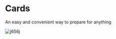 # Cards
An easy and convenient way to prepare for anything

![j656j](https://github.com/artyaz/Cards/assets/126274993/6b7bd85d-6573-4d0c-acde-1f0bb533f442)
